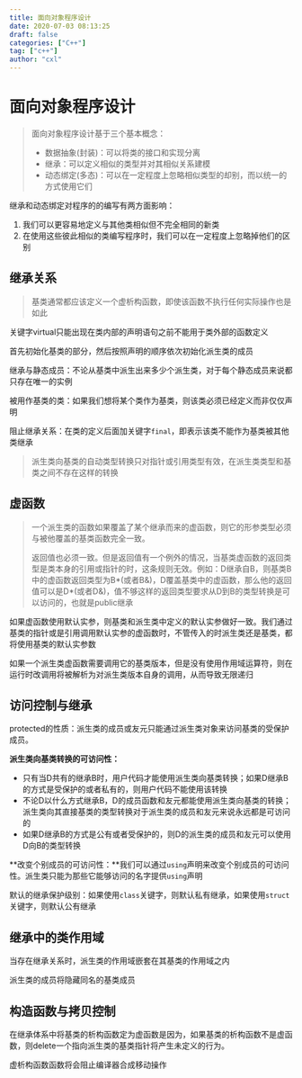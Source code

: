 ```yaml
---
title: 面向对象程序设计
date: 2020-07-03 08:13:25
draft: false
categories: ["C++"]
tag: ["c++"]
author: "cxl"
---
```


# 面向对象程序设计

> 面向对象程序设计基于三个基本概念：
>
> * 数据抽象(封装)：可以将类的接口和实现分离
> * 继承：可以定义相似的类型并对其相似关系建模
> * 动态绑定(多态)：可以在一定程度上忽略相似类型的却别，而以统一的方式使用它们

继承和动态绑定对程序的的编写有两方面影响：

1. 我们可以更容易地定义与其他类相似但不完全相同的新类
2. 在使用这些彼此相似的类编写程序时，我们可以在一定程度上忽略掉他们的区别

## 继承关系

> 基类通常都应该定义一个虚析构函数，即使该函数不执行任何实际操作也是如此

关键字virtual只能出现在类内部的声明语句之前不能用于类外部的函数定义

首先初始化基类的部分，然后按照声明的顺序依次初始化派生类的成员

继承与静态成员：不论从基类中派生出来多少个派生类，对于每个静态成员来说都只存在唯一的实例

被用作基类的类：如果我们想将某个类作为基类，则该类必须已经定义而非仅仅声明

阻止继承关系：在类的定义后面加关键字`final`，即表示该类不能作为基类被其他类继承

> 派生类向基类的自动类型转换只对指针或引用类型有效，在派生类类型和基类之间不存在这样的转换

## 虚函数

> 一个派生类的函数如果覆盖了某个继承而来的虚函数，则它的形参类型必须与被他覆盖的基类函数完全一致。
>
> 返回值也必须一致。但是返回值有一个例外的情况，当基类虚函数的返回类型是类本身的引用或指针的时，这条规则无效。例如：D继承自B，则基类B中的虚函数返回类型为B\*(或者B&)，D覆盖基类中的虚函数，那么他的返回值可以是D\*(或者D&)，值不够这样的返回类型要求从D到B的类型转换是可以访问的，也就是public继承

如果虚函数使用默认实参，则基类和派生类中定义的默认实参做好一致。我们通过基类的指针或是引用调用默认实参的虚函数时，不管传入的时派生类还是基类，都将使用基类的默认实参数

如果一个派生类虚函数需要调用它的基类版本，但是没有使用作用域运算符，则在运行时改调用将被解析为对派生类版本自身的调用，从而导致无限递归

## 访问控制与继承

protected的性质：派生类的成员或友元只能通过派生类对象来访问基类的受保护成员。

**派生类向基类转换的可访问性：**

* 只有当D共有的继承B时，用户代码才能使用派生类向基类转换；如果D继承B的方式是受保护的或者私有的，则用户代码不能使用该转换
* 不论D以什么方式继承B，D的成员函数和友元都能使用派生类向基类的转换；派生类向其直接基类的类型转换对于派生类的成员和友元来说永远都是可访问的
* 如果D继承B的方式是公有或者受保护的，则D的派生类的成员和友元可以使用D向B的类型转换

**改变个别成员的可访问性：**我们可以通过`using`声明来改变个别成员的可访问性。派生类只能为那些它能够访问的名字提供`using`声明

默认的继承保护级别：如果使用`class`关键字，则默认私有继承，如果使用`struct`关键字，则默认公有继承

## 继承中的类作用域

当存在继承关系时，派生类的作用域嵌套在其基类的作用域之内

派生类的成员将隐藏同名的基类成员

## 构造函数与拷贝控制

在继承体系中将基类的析构函数定为虚函数是因为，如果基类的析构函数不是虚函数，则delete一个指向派生类的基类指针将产生未定义的行为。

虚析构函数函数将会阻止编译器合成移动操作
